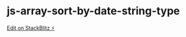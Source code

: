 # js-array-sort-by-date-string-type

[Edit on StackBlitz ⚡️](https://stackblitz.com/edit/js-array-sort-by-date-string-type)
